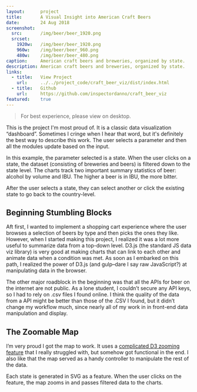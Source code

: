 ```yaml
---
layout:      project
title:       A Visual Insight into American Craft Beers
date:        24 Aug 2018
screenshot:
  src:       /img/beer/beer_1920.png
  srcset:
    1920w:   /img/beer/beer_1920.png
    960w:    /img/beer/beer_960.png
    480w:    /img/beer/beer_480.png
caption:     American craft beers and breweries, organized by state.
description: American craft beers and breweries, organized by state.
links:
  - title:   View Project
    url:     ../../project_code/craft_beer_viz/dist/index.html
  - title:   Github
    url:     https://github.com/inspectordanno/craft_beer_viz
featured:    true
---
```

>For best experience, please view on desktop.

This is the project I'm most proud of. It is a classic data visualization “dashboard”. Sometimes I cringe when I hear that word, but it's definitely the best way to describe this work. The user selects a parameter and then all the modules update based on the input. 

In this example, the parameter selected is a state. When the user clicks on a state, the dataset (consisting of breweries and beers) is filtered down to the state level. The charts track two important summary statistics of beer: alcohol by volume and IBU. The higher a beer is in IBU, the more bitter.

After the user selects a state, they can select another or click the existing state to go back to the country-level.

## Beginning Stumbling Blocks

 Aft first, I wanted to implement a shopping cart experience where the user browses a selection of beers by type and then picks the ones they like. However, when I started making this project, I realized it was a lot more useful to summarize data from a top-down level. D3.js (the standard JS data viz library) is very good at making charts that can link to each other and animate data when a condition was met. As soon as I embarked on this path, I realized the power of D3.js (and gulp–dare I say raw JavaScript?) at manipulating data in the browser.

The other major roadblock in the beginning was that all the APIs for beer on the internet are not public. As a lone student, I couldn’t secure any API keys, so I had to rely on .csv files I found online. I think the quality of the data from a  API might be better than those of the .CSV I found, but it didn’t change my workflow much, since nearly all of my work in in front-end data manipulation and display.

## The Zoomable Map

I’m very proud I got the map to work. It uses a [complicated D3 zooming feature](https://bl.ocks.org/mbostock/9656675) that I really struggled with, but somehow got functional in the end. I also like that the map served as a handy controller to manipulate the rest of the data.

Each state is generated in SVG as a feature. When the user clicks on the feature, the map zooms in and passes filtered data to the charts.
